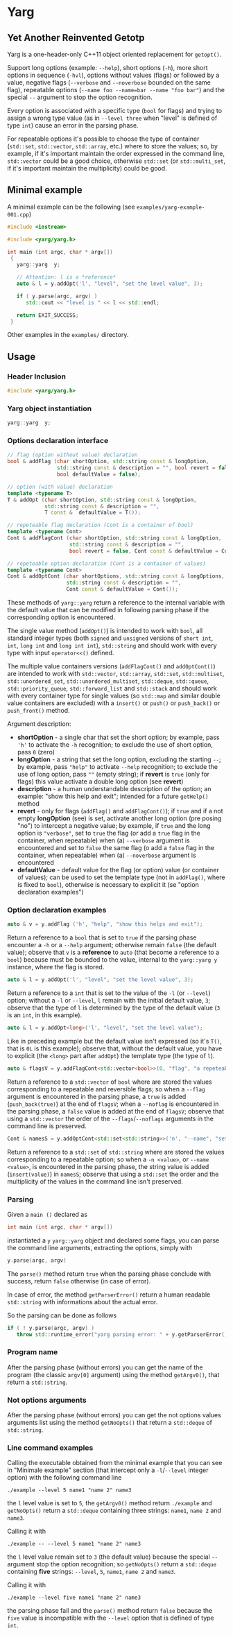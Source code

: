 
# Yarg

## Yet Another Reinvented Getotp

Yarg is a one-header-only C++11 object oriented replacement for `getopt()`.

Support long options (example: `--help`), short options (`-h`), more short options in sequence (`-hvl`), options without values (flags) or followed by a value, negative flags (`--verbose` and `--noverbose` bounded on the same flag), repeatable options (`--name foo --name=bar --name "foo bar"`) and the special `--` argument to stop the option recognition.

Every option is associated with a specific type (`bool` for flags) and trying to assign a wrong type value (as in `--level three` when "level" is defined of type `int`) cause an error in the parsing phase.

For repeatable options it's possible to choose the type of container (`std::set`, `std::vector`, `std::array`, etc.) where to store the values; so, by example, if it's important maintain the order expressed in the command line, `std::vector` could be a good choice, otherwise `std::set` (or `std::multi_set`, if it's important maintain the multiplicity) could be good.

## Minimal example

A minimal example can be the following (see `examples/yarg-example-001.cpp`)

```c++
#include <iostream>

#include <yarg/yarg.h>

int main (int argc, char * argv[])
 {
   yarg::yarg  y;

   // Attention: l is a *reference*
   auto & l = y.addOpt('l', "level", "set the level value", 3);

   if ( y.parse(argc, argv) )
      std::cout << "level is " << l << std::endl;

   return EXIT_SUCCESS;
 }
```

Other examples in the `examples/` directory.

## Usage

### Header Inclusion

```c++
#include <yarg/yarg.h>
```

### Yarg object instantiation

```c++
yarg::yarg  y;
```

### Options declaration interface

```c++
// flag (option without value) declaration
bool & addFlag (char shortOption, std::string const & longOption,
                std::string const & description = "", bool revert = false,
                bool defaultValue = false);

// option (with value) declaration
template <typename T>
T & addOpt (char shortOption, std::string const & longOption,
            std::string const & description = "",
            T const &  defaultValue = T());

// repeteable flag declaration (Cont is a container of bool)
template <typename Cont>
Cont & addFlagCont (char shortOption, std::string const & longOption,
                    std::string const & description = "",
                    bool revert = false, Cont const & defaultValue = Cont());

// repeteable option declaration (Cont is a container of values)
template <typename Cont>
Cont & addOptCont (char shortOptions, std::string const & longOptions,
                   std::string const & description = "",
                   Cont const & defaultValue = Cont());
```

These methods of `yarg::yarg` return a reference to the internal variable with the default value that can be modified in following parsing phase if the corresponding option is encountered.

The single value method (`addOpt()`) is intended to work with `bool`, all standard integer types (both `signed` and `unsigned` versions of `short int`, `int`, `long int` and `long int int`), `std::string` and should work with every type with input `operator<<()` defined.

The multiple value containers versions (`addFlagCont()` and `addOptCont()`) are intended to work with `std::vector`, `std::array`, `std::set`, `std::multiset`, `std::unordered_set`, `std::unordered_multiset`, `std::deque`, `std::queue`, `std::priority_queue`, `std::forward_list` and `std::stack` and should work with every container type for single values (so `std::map` and similar double value containers are excluded) with a `insert()` or `push()` or `push_back()` or `push_front()` method.

Argument description:

+ **shortOption** - a single char that set the short option; by example, pass `'h'` to activate the `-h` recognition; to exclude the use of short option, pass `0` (zero)
+ **longOption** - a string that set the long option, excluding the starting `--`; by example, pass `"help"` to activate `--help` recognition; to exclude the use of long option, pass `""` (empty string); if **revert** is `true` (only for flags) this value activate a double long option (see **revert**)
+ **description** - a human understandable description of the option; an example: "show this help and exit"; intended for a future `getHelp()` method
+ **revert** - only for flags (`addFlag()` and `addFlagCont()`); if `true` and if a not empty **longOption** (see) is set, activate another long option (pre posing "no") to intercept a negative value; by example, if `true` and the long option is `"verbose"`, set to `true` the flag (or add a `true` flag in the container, when repeatable) when (a) `--verbose` argument is encountered and set to `false` the same flag (o add a `false` flag in the container, when repeatable) when (a) `--noverbose` argument is encountered
+ **defaultValue** - default value for the flag (or option) value (or container of values); can be used to set the template type (not in `addFlag()`, where is fixed to `bool`), otherwise is necessary to explicit it (se "option declaration examples")

### Option declaration examples

```c++
auto & v = y.addFlag ('h', "help", "show this helps and exit");
```

Return a reference to a `bool` that is set to `true` if the parsing phase encounter a `-h` or a `--help` argument; otherwise remain `false` (the default value); observe that `v` is a **reference** to `auto` (that become a reference to a `bool`) because must be bounded to the value, internal to the `yarg::yarg y` instance, where the flag is stored.


```c++
auto & l = y.addOpt('l', "level", "set the level value", 3);
```

Return a reference to a `int` that is set to the value of the `-l` (or `--level`) option; without a `-l` or `--level`, `l` remain with the initial default value, `3`; observe that the type of `l` is determined by the type of the default value (`3` is an `int`, in this example).

```c++
auto & l = y.addOpt<long>('l', "level", "set the level value");
```

Like in preceding example but the default value isn't expressed (so it's `T()`, that is `0L` is this example); observe that, without the default value, you have to explicit (the `<long>` part after `addOpt`) the template type (the type of `l`).


```c++
auto & flagsV = y.addFlagCont<std::vector<bool>>(0, "flag", "a repeteable boolean flag", true);
```

Return a reference to a `std::vector` of `bool` where are stored the values corresponding to a repeatable and reversible flags; so when a `--flag` argument is encountered in the parsing phase, a `true` is added (`push_back(true)`) at the end of `flagsV`; when a `--noflag` is encountered in the parsing phase, a `false` value is added at the end of `flagsV`; observe that using a `std::vector` the order of the `--flags`/`--noflags` arguments in the command line is preserved.


```c++
Cont & namesS = y.addOptCont<std::set<std::string>>('n', "--name", "set a name (repeteable)");
```

Return a reference to a `std::set` of `std::string` where are stored the values corresponding to a repeatable option; so when a `-n <value>`, or `--name <value>`, is encountered in the parsing phase, the string value is added (`insert(value)`) in `namesS`; observe that using a `std::set` the order and the multiplicity of the values in the command line isn't preserved.


### Parsing

Given a `main ()` declared as 

```c++
int main (int argc, char * argv[])
```

instantiated a `y` `yarg::yarg` object and declared some flags, you can parse the command line arguments, extracting the options, simply with

```c++
y.parse(argc, argv)
```

The `parse()` method return `true` when the parsing phase conclude with success, return `false` otherwise (in case of error).

In case of error, the method `getParserError()` return a human readable `std::string` with informations about the actual error.

So the parsing can be done as follows

```c++
if ( ! y.parse(argc, argv) )
   throw std::runtime_error("yarg parsing error: " + y.getParserError());
```

### Program name

After the parsing phase (without errors) you can get the name of the program (the classic `argv[0]` argument) using the method `getArgv0()`, that return a `std::string`.

### Not options arguments

After the parsing phase (without errors) you can get the not options values arguments list using the method `getNoOpts()` that return a `std::deque` of `std::string`.

### Line command examples

Calling the executable obtained from the minimal example that you can see in "Minimale example" section (that intercept only a `-l`/`--level` integer option) with the following command line

```
./example --level 5 name1 "name 2" name3
```

the `l` level value is set to `5`, the `getArgv0()` method return `./example` and `getNoOpts()` return a `std::deque` containing three strings: `name1`, `name 2` and `name3`.

Calling it with 

```
./example -- --level 5 name1 "name 2" name3
```

the `l` level value remain set to `3` (the default value) because the special `--` argument stop the option recognition; so `getNoOpts()` return a `std::deque` containing **five** strings: `--level`, `5`, `name1`, `name 2` and `name3`.

Calling it with 

```
./example --level five name1 "name 2" name3
```

the parsing phase fail and the `parse()` method return `false` because the `five` value is incompatible with the `--level` option that is defined of type `int`.

